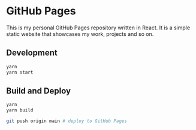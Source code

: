 # GitHub Pages

This is my personal GitHub Pages repository written in React.
It is a simple static website that showcases my work, projects and so on.

## Development

```bash
yarn
yarn start
```

## Build and Deploy

```bash
yarn
yarn build

git push origin main # deploy to GitHub Pages
```
